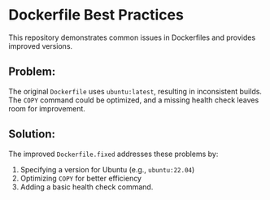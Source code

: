 # Dockerfile Best Practices
This repository demonstrates common issues in Dockerfiles and provides improved versions.

## Problem:
The original `Dockerfile` uses `ubuntu:latest`, resulting in inconsistent builds.  The `COPY` command could be optimized, and a missing health check leaves room for improvement.

## Solution:
The improved `Dockerfile.fixed` addresses these problems by:
1. Specifying a version for Ubuntu (e.g., `ubuntu:22.04`)
2. Optimizing `COPY` for better efficiency
3. Adding a basic health check command.